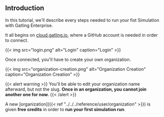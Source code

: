 ## Introduction

In this tutorial, we'll describe every steps needed to run your fist Simulation with Gatling Enterprise.

It all begins on [cloud.gatling.io](https://cloud.gatling.io), where a GitHub account is needed in order to connect.

{{< img src="login.png" alt="Login" caption="Login" >}}

Once connected, you'll have to create your own organization.

{{< img src="organization-creation.png" alt="Organization Creation" caption="Organization Creation" >}}

{{< alert warning >}}
You'll be able to edit your organization name afterward, but not the slug.
**Once in an organization, you cannot join another one for now.**
{{< /alert >}}

A new [organization]({{< ref "../../../reference/user/organization" >}}) is given **free credits** in order to **run your first simulation run**.



